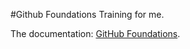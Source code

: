 #Github Foundations Training for me.

The documentation: [GitHub Foundations](https://github.com/idincern/GithubFoundationsTraining/blob/main/web-gui-edit/readme.md).


